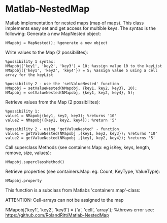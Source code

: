 # Matlab-NestedMap

Matlab implementation for nested maps (map of maps). This class implements easy set and get access for multible keys. The syntax is the following: 
Generate a new MapNested object:

    NMapobj = MapNested(); %generate a new object

Write values to the Map (2 possibilites):

    %possibility 1 syntax: 
    NMapobj('key1', 'key2', 'key3') = 10; %assign value 10 to the keyList 
    NMapobj({'key1', 'key2', 'key4'}) = 5; %assign value 5 using a cell array for the keyList

    %possibility 2 - use the 'setValueNested' function 
    NMapobj = setValueNested(NMapobj, {key1, key2, key3}, 10); 
    NMapobj = setValueNested(NMapobj, {key1, key2, key4}, 5);

Retrieve values from the Map (2 possibilites):

    %possibility 1: 
    value1 = NMapobj(key1, key2, key3); %returns '10' 
    value2 = NMapobj({key1, key2, key4}); %return '5'

    %possibility 2 - using 'getValueNested' - function 
    value1 = getValueNested(NMapobj ,{key1, key2, key3}); %returns '10' 
    value2 = getValueNested(NMapobj ,{key1, key2, key4}); %returns '5'

Call superclass Methods (see containers.Map: eg isKey, keys, length, remove, size, values):

    NMapobj.superclassMethod()

Retrieve properties (see containers.Map: eg. Count, KeyType, ValueType):

    NMapobj.property


This function is a subclass from Matlabs 'containers.map'-class:

ATTENTION: Cell-arrays can not be assigned to the map

 NMapobj('key1', 'key2', 'key3') = {'a', 'cell', 'array'}; %throws error
see: 
https://github.com/RolandRitt/Matlab-NestedMap
